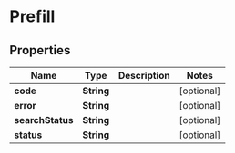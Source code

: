 

# Prefill


## Properties

| Name | Type | Description | Notes |
|------------ | ------------- | ------------- | -------------|
|**code** | **String** |  |  [optional] |
|**error** | **String** |  |  [optional] |
|**searchStatus** | **String** |  |  [optional] |
|**status** | **String** |  |  [optional] |



